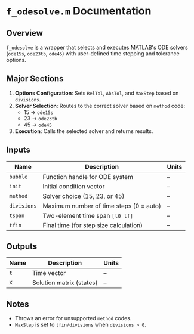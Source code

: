 # `f_odesolve.m` Documentation

## Overview
`f_odesolve` is a wrapper that selects and executes MATLAB's ODE solvers (`ode15s`, `ode23tb`, `ode45`) with user-defined time stepping and tolerance options.

## Major Sections
1. **Options Configuration**: Sets `RelTol`, `AbsTol`, and `MaxStep` based on `divisions`.
2. **Solver Selection**: Routes to the correct solver based on `method` code:
   - 15 → `ode15s`
   - 23 → `ode23tb`
   - 45 → `ode45`
3. **Execution**: Calls the selected solver and returns results.

## Inputs

| Name       | Description                                  | Units   |
|------------|----------------------------------------------|---------|
| `bubble`   | Function handle for ODE system               | –       |
| `init`     | Initial condition vector                     | –       |
| `method`   | Solver choice (15, 23, or 45)                | –       |
| `divisions`| Maximum number of time steps (0 = auto)      | –       |
| `tspan`    | Two-element time span `[t0 tf]`              | –       |
| `tfin`     | Final time (for step size calculation)       | –       |

## Outputs

| Name | Description              | Units   |
|------|--------------------------|---------|
| `t`  | Time vector              | –       |
| `X`  | Solution matrix (states) | –       |

## Notes
- Throws an error for unsupported `method` codes.
- `MaxStep` is set to `tfin/divisions` when `divisions > 0`.
